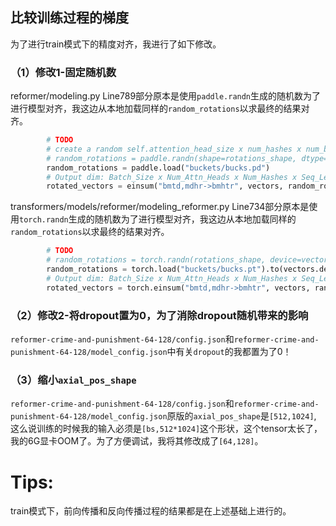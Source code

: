 ## 比较训练过程的梯度

为了进行train模式下的精度对齐，我进行了如下修改。
### （1）修改1-固定随机数
reformer/modeling.py Line789部分原本是使用`paddle.randn`生成的随机数为了进行模型对齐，我这边从本地加载同样的`random_rotations`以求最终的结果对齐。
```python
        # TODO
        # create a random self.attention_head_size x num_hashes x num_buckets/2
        # random_rotations = paddle.randn(shape=rotations_shape, dtype=vectors.dtype)
        random_rotations = paddle.load("buckets/bucks.pd")
        # Output dim: Batch_Size x Num_Attn_Heads x Num_Hashes x Seq_Len x Num_Buckets/2
        rotated_vectors = einsum("bmtd,mdhr->bmhtr", vectors, random_rotations)
```
transformers/models/reformer/modeling_reformer.py Line734部分原本是使用`torch.randn`生成的随机数为了进行模型对齐，我这边从本地加载同样的`random_rotations`以求最终的结果对齐。
```python
        # TODO
        # random_rotations = torch.randn(rotations_shape, device=vectors.device, dtype=vectors.dtype)
        random_rotations = torch.load("buckets/bucks.pt").to(vectors.device)
        # Output dim: Batch_Size x Num_Attn_Heads x Num_Hashes x Seq_Len x Num_Buckets/2
        rotated_vectors = torch.einsum("bmtd,mdhr->bmhtr", vectors, random_rotations)
```
### （2）修改2-将dropout置为0，为了消除dropout随机带来的影响
`reformer-crime-and-punishment-64-128/config.json`和`reformer-crime-and-punishment-64-128/model_config.json`中有关`dropout`的我都置为了0！

### （3）缩小`axial_pos_shape`
`reformer-crime-and-punishment-64-128/config.json`和`reformer-crime-and-punishment-64-128/model_config.json`原版的`axial_pos_shape`是`[512,1024]`,
这么说训练的时候我的输入必须是`[bs,512*1024]`这个形状，这个tensor太长了，我的6G显卡OOM了。为了方便调试，我将其修改成了`[64,128]`。


# Tips:
train模式下，前向传播和反向传播过程的结果都是在上述基础上进行的。